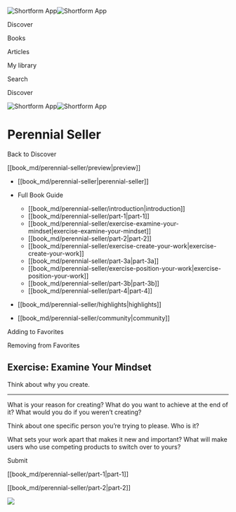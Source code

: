 ![Shortform App](/img/logo.36a2399e.svg)![Shortform App](/img/logo-dark.70c1b072.svg)

Discover

Books

Articles

My library

Search

Discover

![Shortform App](/img/logo.36a2399e.svg)![Shortform App](/img/logo-dark.70c1b072.svg)

# Perennial Seller

Back to Discover

[[book_md/perennial-seller/preview|preview]]

  * [[book_md/perennial-seller|perennial-seller]]
  * Full Book Guide

    * [[book_md/perennial-seller/introduction|introduction]]
    * [[book_md/perennial-seller/part-1|part-1]]
    * [[book_md/perennial-seller/exercise-examine-your-mindset|exercise-examine-your-mindset]]
    * [[book_md/perennial-seller/part-2|part-2]]
    * [[book_md/perennial-seller/exercise-create-your-work|exercise-create-your-work]]
    * [[book_md/perennial-seller/part-3a|part-3a]]
    * [[book_md/perennial-seller/exercise-position-your-work|exercise-position-your-work]]
    * [[book_md/perennial-seller/part-3b|part-3b]]
    * [[book_md/perennial-seller/part-4|part-4]]
  * [[book_md/perennial-seller/highlights|highlights]]
  * [[book_md/perennial-seller/community|community]]



Adding to Favorites 

Removing from Favorites 

## Exercise: Examine Your Mindset

Think about why you create.

* * *

What is your reason for creating? What do you want to achieve at the end of it? What would you do if you weren’t creating?

Think about one specific person you’re trying to please. Who is it?

What sets your work apart that makes it new and important? What will make users who use competing products to switch over to yours?

Submit 

[[book_md/perennial-seller/part-1|part-1]]

[[book_md/perennial-seller/part-2|part-2]]

![](https://bat.bing.com/action/0?ti=56018282&Ver=2&mid=8b1f474f-88d7-4ce1-a9fa-e2c6c102eb91&sid=f30c5e70639211ee87d33f0876d93783&vid=f30c9700639211eeb3a75d830392c94f&vids=0&msclkid=N&pi=0&lg=en-US&sw=800&sh=600&sc=24&nwd=1&tl=Shortform%20%7C%20Perennial%20Seller&p=https%3A%2F%2Fwww.shortform.com%2Fapp%2Fbook%2Fperennial-seller%2Fexercise-examine-your-mindset&r=&lt=514&evt=pageLoad&sv=1&rn=274667)
